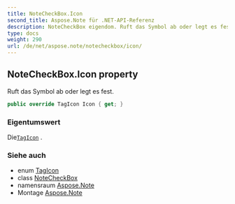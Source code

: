 ```yaml
---
title: NoteCheckBox.Icon
second_title: Aspose.Note für .NET-API-Referenz
description: NoteCheckBox eigendom. Ruft das Symbol ab oder legt es fest.
type: docs
weight: 290
url: /de/net/aspose.note/notecheckbox/icon/
---
```

## NoteCheckBox.Icon property

Ruft das Symbol ab oder legt es fest.

```csharp
public override TagIcon Icon { get; }
```

### Eigentumswert

Die[`TagIcon`](../../tagicon/) .

### Siehe auch

* enum [TagIcon](../../tagicon/)
* class [NoteCheckBox](../)
* namensraum [Aspose.Note](../../notecheckbox/)
* Montage [Aspose.Note](../../../)



